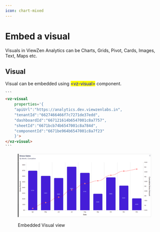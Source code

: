 ```yaml
---
icon: chart-mixed
---
```


# Embed a visual

Visuals in ViewZen Analytics can be Charts, Grids, Pivot, Cards, Images, Text, Maps etc.

## Visual

Visual can be embedded using <mark style="color:blue;">\<vz-visual></mark> component.

````html
```
<vz-visual
    properties='{
	"apiUrl":"https://analytics.dev.viewzenlabs.in",
	"tenantId":"6627466466f7c7271de37edd",
	"dashboardId":"667121614b6547001c8a7757",
	"sheetId":"6671bcb74b6547001c8a784d",
	"componentId":"6671be964b6547001c8a7f23"
    }'>
</vz-visual>
```
````

<figure><img src="../../../.gitbook/assets/Screenshot from 2024-12-10 17-18-23.png" alt=""><figcaption><p>Embedded Visual view</p></figcaption></figure>
